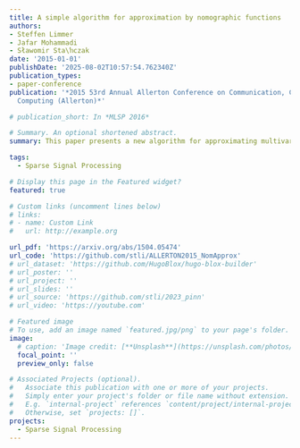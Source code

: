 ```yaml
---
title: A simple algorithm for approximation by nomographic functions
authors:
- Steffen Limmer
- Jafar Mohammadi
- Sławomir Sta\ŉczak
date: '2015-01-01'
publishDate: '2025-08-02T10:57:54.762340Z'
publication_types:
- paper-conference
publication: '*2015 53rd Annual Allerton Conference on Communication, Control, and
  Computing (Allerton)*'

# publication_short: In *MLSP 2016*

# Summary. An optional shortened abstract.
summary: This paper presents a new algorithm for approximating multivariate functions using nomographic functions, which consist of a one-dimensional continuous and monotone outer function applied to a sum of univariate continuous inner functions. The core of the method involves solving a cone-constrained Rayleigh-Quotient optimization problem, drawing upon Analysis of Variance (ANOVA) for dimension-wise function decomposition and optimization over monotone polynomials. The utility of this algorithm is demonstrated through an example showcasing its application in distributed function computation over multiple-access channels.

tags:
  - Sparse Signal Processing

# Display this page in the Featured widget?
featured: true

# Custom links (uncomment lines below)
# links:
# - name: Custom Link
#   url: http://example.org

url_pdf: 'https://arxiv.org/abs/1504.05474'
url_code: 'https://github.com/stli/ALLERTON2015_NomApprox'
# url_dataset: 'https://github.com/HugoBlox/hugo-blox-builder'
# url_poster: ''
# url_project: ''
# url_slides: ''
# url_source: 'https://github.com/stli/2023_pinn'
# url_video: 'https://youtube.com'

# Featured image
# To use, add an image named `featured.jpg/png` to your page's folder.
image:
  # caption: 'Image credit: [**Unsplash**](https://unsplash.com/photos/pLCdAaMFLTE)'
  focal_point: ''
  preview_only: false

# Associated Projects (optional).
#   Associate this publication with one or more of your projects.
#   Simply enter your project's folder or file name without extension.
#   E.g. `internal-project` references `content/project/internal-project/index.md`.
#   Otherwise, set `projects: []`.
projects:
  - Sparse Signal Processing
---
```

